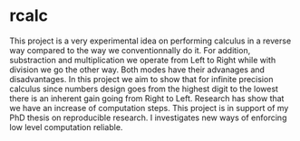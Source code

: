 # rcalc
This project is a very experimental idea on performing calculus in a reverse way compared to the way we conventionnally do it. For addition, substraction and multiplication we operate from Left to Right while with division we go the other way. Both modes have their advanages and disadvantages. In this project we aim to show that for infinite precision calculus since numbers design goes from the highest digit to the lowest there is an inherent gain going from Right to Left. Research has show that we have an increase of computation steps. This project is in support of my PhD thesis on reproducible research. I investigates new ways of enforcing low level computation reliable.
